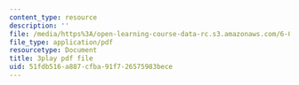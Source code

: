 ```yaml
---
content_type: resource
description: ''
file: /media/https%3A/open-learning-course-data-rc.s3.amazonaws.com/6-004-computation-structures-spring-2017/51fdb516a887cfba91f726575983bece_iQR_6f5Jdns.pdf
file_type: application/pdf
resourcetype: Document
title: 3play pdf file
uid: 51fdb516-a887-cfba-91f7-26575983bece
---
```

